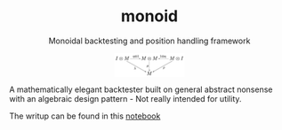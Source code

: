 <h1 align="center">monoid</h1>
<p align="center">Monoidal backtesting and position handling framework</p>

<p align="center"><a href="https://en.wikipedia.org/wiki/Monoid"><img align="top" src="monoid.png" width=25% height=25%></a></p>

A mathematically elegant backtester built on general abstract nonsense with an algebraic design pattern - Not really intended for utility. 

The writup can be found in this [notebook](https://nbviewer.org/github/borab96/monoid/blob/main/monoidal_backtest.ipynb)  

